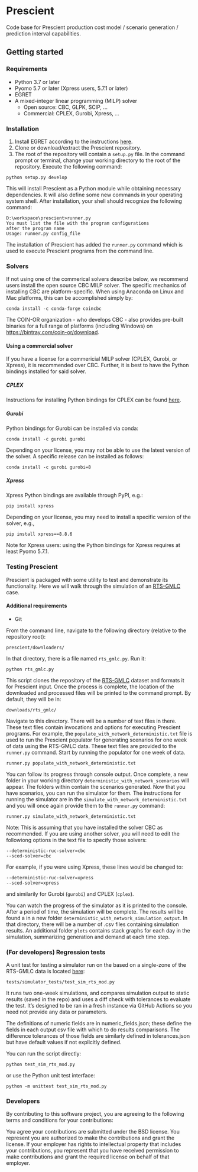 # Prescient
Code base for Prescient production cost model / scenario generation / prediction interval capabilities.

## Getting started

### Requirements
* Python 3.7 or later
* Pyomo 5.7 or later (Xpress users, 5.7.1 or later)
* EGRET
* A mixed-integer linear programming (MILP) solver
  * Open source: CBC, GLPK, SCIP, ...
  * Commercial: CPLEX, Gurobi, Xpress, ...

### Installation
1. Install EGRET according to the instructions [here](https://github.com/grid-parity-exchange/Egret/blob/master/README.md).
2. Clone or download/extract the Prescient repository.
3. The root of the repository will contain a `setup.py` file. In the command prompt or terminal, change your working directory to the root of the repository. Execute the following command:
```
python setup.py develop
```
This will install Prescient as a Python module while obtaining necessary dependencies. It will also define some new commands in your operating system shell. After installation, your shell should recognize the following command:

```
D:\workspace\prescient>runner.py
You must list the file with the program configurations
after the program name
Usage: runner.py config_file
```

The installation of Prescient has added the `runner.py` command which is used to execute Prescient programs from the command line.

### Solvers
If not using one of the commerical solvers describe below, we recommend users install the open source CBC MILP solver. The specific mechanics of installing CBC are platform-specific. When using Anaconda on Linux and Mac platforms, this can be accomplished simply by:

```
conda install -c conda-forge coincbc
```

The COIN-OR organization - who develops CBC - also provides pre-built binaries for a full range of platforms (including Windows) on https://bintray.com/coin-or/download.


#### Using a commercial solver
If you have a license for a commericial MILP solver (CPLEX, Gurobi, or Xpress), it is recommended over CBC. Further, it is best to have the Python bindings installed for said solver. 

##### CPLEX
Instructions for installing Python bindings for CPLEX can be found [here](https://www.ibm.com/support/knowledgecenter/en/SSSA5P_12.8.0/ilog.odms.cplex.help/CPLEX/GettingStarted/topics/set_up/Python_setup.html).


##### Gurobi
Python bindings for Gurobi can be installed via conda:
```
conda install -c gurobi gurobi
```
Depending on your license, you may not be able to use the latest version of the solver.
A specific release can be installed as follows:
```
conda install -c gurobi gurobi=8
```

##### Xpress
Xpress Python bindings are available through PyPI, e.g.:
```
pip install xpress
```
Depending on your license, you may need to install a specific version of the solver, e.g.,
```
pip install xpress==8.8.6
```
Note for Xpress users: using the Python bindings for Xpress requires at least Pyomo 5.7.1.


### Testing Prescient
Prescient is packaged with some utility to test and demonstrate its functionality. Here we will walk through the simulation of an [RTS-GMLC](https://github.com/GridMod/RTS-GMLC) case.

#### Additional requirements
* Git

From the command line, navigate to the following directory (relative to the repository root):

```
prescient/downloaders/
```

In that directory, there is a file named `rts_gmlc.py`. Run it:

```
python rts_gmlc.py
```

This script clones the repository of the [RTS-GMLC](https://github.com/GridMod/RTS-GMLC) dataset and formats it for Prescient input. Once the process is complete, the location of the downloaded and processed files will be printed to the command prompt. By default, they will be in:

```
downloads/rts_gmlc/
```

Navigate to this directory. There will be a number of text files in there. These text files contain invocations and options for executing Prescient programs. For example, the `populate_with_network_deterministic.txt` file is used to run the Prescient populator for generating scenarios for one week of data using the RTS-GMLC data. These text files are provided to the `runner.py` command. Start by running the populator for one week of data.

```
runner.py populate_with_network_deterministic.txt
```

You can follow its progress through console output. Once complete, a new folder in your working directory `deterministic_with_network_scenarios` will appear. The folders within contain the scenarios generated. Now that you have scenarios, you can run the simulator for them. The instructions for running the simulator are in the `simulate_with_network_deterministic.txt` and you will once again provide them to the `runner.py` command:

```
runner.py simulate_with_network_deterministic.txt
```

Note: This is assuming that you have installed the solver CBC as recommended. If you are using another solver, you will need to edit the followiong options in the text file to specify those solvers:

```
--deterministic-ruc-solver=cbc
--sced-solver=cbc
```

For example, if you were using Xpress, these lines would be changed to:
```
--deterministic-ruc-solver=xpress
--sced-solver=xpress
```
and similarily for Gurobi (`gurobi`) and CPLEX (`cplex`).

You can watch the progress of the simulator as it is printed to the console. After a period of time, the simulation will be complete. The results will be found a in a new folder `deterministic_with_network_simulation_output`. In that directory, there will be a number of .csv files containing simulation results. An additional folder `plots` contains stack graphs for each day in the simulation, summarizing generation and demand at each time step.

### (For developers) Regression tests
A unit test for testing a simulator run on the based on a single-zone of the RTS-GMLC data is located [here](https://github.com/grid-parity-exchange/prescient/blob/master/tests/simulator_tests/test_sim_rts_mod.py):

```
tests/simulator_tests/test_sim_rts_mod.py
```
It runs two one-week simulations, and compares simulation output to static results (saved in the repo) and uses a diff check with tolerances to evaluate the test. It’s designed to be ran in a fresh instance via GitHub Actions so you need not provide any data or parameters.

The definitions of numeric fields are in numeric_fields.json; these define the fields in each output csv file with which to do results comparisons. The difference tolerances of those fields are similarly defined in tolerances.json but have default values if not explicitly defined.

You can run the script directly:

```
python test_sim_rts_mod.py
```

or use the Python unit test interface:

```
python -m unittest test_sim_rts_mod.py
```

### Developers

By contributing to this software project, you are agreeing to the following terms and conditions for your contributions:

You agree your contributions are submitted under the BSD license.
You represent you are authorized to make the contributions and grant the license. If your employer has rights to intellectual property that includes your contributions, you represent that you have received permission to make contributions and grant the required license on behalf of that employer.
